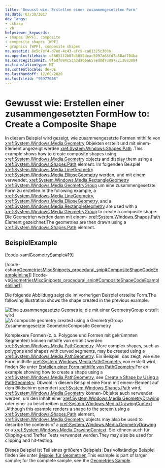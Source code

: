 ```yaml
---
title: 'Gewusst wie: Erstellen einer zusammengesetzten Form'
ms.date: 03/30/2017
dev_langs:
- csharp
- vb
helpviewer_keywords:
- shapes [WPF], composite
- composite shapes [WPF]
- graphics [WPF], composite shapes
ms.assetid: 8e5c7ef4-d7ed-4c43-afc9-ca01325c300b
ms.openlocfilehash: c56053f2b07d6055deac5097a68fd7b80ad704ba
ms.sourcegitcommit: 9f6df084c53a3da0ea657ed0d708a72213683084
ms.translationtype: MT
ms.contentlocale: de-DE
ms.lasthandoff: 12/09/2020
ms.locfileid: "96977608"
---
```

# <a name="how-to-create-a-composite-shape"></a><span data-ttu-id="78a62-102">Gewusst wie: Erstellen einer zusammengesetzten Form</span><span class="sxs-lookup"><span data-stu-id="78a62-102">How to: Create a Composite Shape</span></span>
<span data-ttu-id="78a62-103">In diesem Beispiel wird gezeigt, wie zusammengesetzte Formen mithilfe von <xref:System.Windows.Media.Geometry> Objekten erstellt und mit einem-Element angezeigt werden <xref:System.Windows.Shapes.Path> .</span><span class="sxs-lookup"><span data-stu-id="78a62-103">This example shows how to create composite shapes using <xref:System.Windows.Media.Geometry> objects and display them using a <xref:System.Windows.Shapes.Path> element.</span></span> <span data-ttu-id="78a62-104">Im folgenden Beispiel <xref:System.Windows.Media.LineGeometry> <xref:System.Windows.Media.EllipseGeometry> werden, und mit einem verwendet, <xref:System.Windows.Media.RectangleGeometry> <xref:System.Windows.Media.GeometryGroup> um eine zusammengesetzte Form zu erstellen.</span><span class="sxs-lookup"><span data-stu-id="78a62-104">In the following example, a <xref:System.Windows.Media.LineGeometry>, <xref:System.Windows.Media.EllipseGeometry>, and a <xref:System.Windows.Media.RectangleGeometry> are used with a <xref:System.Windows.Media.GeometryGroup> to create a composite shape.</span></span> <span data-ttu-id="78a62-105">Die Geometrien werden dann mit einem- <xref:System.Windows.Shapes.Path> Element gezeichnet.</span><span class="sxs-lookup"><span data-stu-id="78a62-105">The geometries are then drawn using a <xref:System.Windows.Shapes.Path> element.</span></span>  
  
## <a name="example"></a><span data-ttu-id="78a62-106">Beispiel</span><span class="sxs-lookup"><span data-stu-id="78a62-106">Example</span></span>  
 [!code-xaml[GeometrySample#19](~/samples/snippets/csharp/VS_Snippets_Wpf/GeometrySample/CS/combininggeometriesexample.xaml#19)]  
  
 [!code-csharp[GeometriesMiscSnippets_procedural_snip#CompositeShapeCodeExampleInline1](~/samples/snippets/csharp/VS_Snippets_Wpf/GeometriesMiscSnippets_procedural_snip/CSharp/CompositeShapeExample.cs#compositeshapecodeexampleinline1)]
 [!code-vb[GeometriesMiscSnippets_procedural_snip#CompositeShapeCodeExampleInline1](~/samples/snippets/visualbasic/VS_Snippets_Wpf/GeometriesMiscSnippets_procedural_snip/visualbasic/compositeshapeexample.vb#compositeshapecodeexampleinline1)]  
  
 <span data-ttu-id="78a62-107">Die folgende Abbildung zeigt die im vorherigen Beispiel erstellte Form.</span><span class="sxs-lookup"><span data-stu-id="78a62-107">The following illustration shows the shape created in the previous example.</span></span>  
  
 <span data-ttu-id="78a62-108">![Eine zusammengesetzte Geometrie, die mit einer GeometryGroup erstellt wird](./media/wcpsdk-graphicsmm-compositegeometryexample1.jpg "wcpsdk_graphicsmm_compositegeometryexample1")</span><span class="sxs-lookup"><span data-stu-id="78a62-108">![A composite geometry created using a GeometryGroup](./media/wcpsdk-graphicsmm-compositegeometryexample1.jpg "wcpsdk_graphicsmm_compositegeometryexample1")</span></span>  
<span data-ttu-id="78a62-109">Zusammengesetzte Geometrie</span><span class="sxs-lookup"><span data-stu-id="78a62-109">Composite Geometry</span></span>  
  
 <span data-ttu-id="78a62-110">Komplexere Formen (z. b. Polygone und Formen mit gekrümmten Segmenten) können mithilfe von erstellt werden <xref:System.Windows.Media.PathGeometry> .</span><span class="sxs-lookup"><span data-stu-id="78a62-110">More complex shapes, such as polygons and shapes with curved segments, may be created using a <xref:System.Windows.Media.PathGeometry>.</span></span> <span data-ttu-id="78a62-111">Ein Beispiel, das zeigt, wie eine Form mithilfe <xref:System.Windows.Media.PathGeometry> von erstellt wird, finden Sie unter [Erstellen einer Form mithilfe von PathGeometry](how-to-create-a-shape-by-using-a-pathgeometry.md).</span><span class="sxs-lookup"><span data-stu-id="78a62-111">For an example showing how to create a shape using a <xref:System.Windows.Media.PathGeometry>, see [Create a Shape by Using a PathGeometry](how-to-create-a-shape-by-using-a-pathgeometry.md).</span></span>  <span data-ttu-id="78a62-112">Obwohl in diesem Beispiel eine Form mit einem-Element auf dem Bildschirm gerendert <xref:System.Windows.Shapes.Path> wird, <xref:System.Windows.Media.Geometry> können-Objekte auch verwendet werden, um den Inhalt einer <xref:System.Windows.Media.GeometryDrawing> oder einer zu beschreiben <xref:System.Windows.Media.DrawingContext> .</span><span class="sxs-lookup"><span data-stu-id="78a62-112">Although this example renders a shape to the screen using a <xref:System.Windows.Shapes.Path> element, <xref:System.Windows.Media.Geometry> objects may also be used to describe the contents of a <xref:System.Windows.Media.GeometryDrawing> or a <xref:System.Windows.Media.DrawingContext>.</span></span> <span data-ttu-id="78a62-113">Sie können auch für Clipping-und Treffer Tests verwendet werden.</span><span class="sxs-lookup"><span data-stu-id="78a62-113">They may also be used for clipping and hit-testing.</span></span>  
  
 <span data-ttu-id="78a62-114">Dieses Beispiel ist Teil eines größeren Beispiels. Das vollständige Beispiel finden Sie unter [Beispiel für Geometrien](https://github.com/Microsoft/WPF-Samples/tree/master/Graphics/Geometry).</span><span class="sxs-lookup"><span data-stu-id="78a62-114">This example is part of larger sample; for the complete sample, see the [Geometries Sample](https://github.com/Microsoft/WPF-Samples/tree/master/Graphics/Geometry).</span></span>
